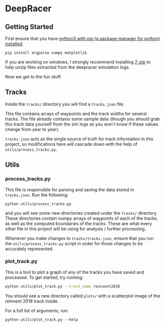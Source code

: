 # DeepRacer


## Getting Started

First ensure that you have [python3 with pip (a package manager for python) installed](https://www.python.org/downloads/).

```
pip install argparse numpy matplotlib
```

If you are working on windows, I strongly recommend installing   [7-zip](https://www.7-zip.org/) to help unzip files extracted from the deepracer simulation logs.

Now we get to the fun stuff.

## Tracks

Inside the `tracks/` directory you will find a `tracks.json` file.

This file contains arrays of waypoints and the track widths for several tracks. The file already contains some sample data (though you should grab this track data yourself from the sim logs as you won't know if these values change from year to year).

`tracks.json` acts as the single source of truth for track information in this project, so modifications here will cascade down with the help of `utils/process_tracks.py`.

## Utils

### process_tracks.py

This file is responsible for parsing and saving the data stored in `tracks.json`. Run the following:

```
python utils/process_tracks.py
```

and you will see some new directories created under the `tracks/` directory. These directories contain numpy arrays of waypoints of each of the tracks, as well as the computed boundaries of the tracks. These are what every other file in this project will be using for analysis / further processing.

Whenever you make changes to `tracks/tracks.json`, ensure that you run the `utils/process_tracks.py` script in order for those changes to be accurately represented.

### plot_track.py

This is a tool to plot a graph of any of the tracks you have saved and processed. To get started, try running:
```bash
python utils/plot_track.py --track_name reinvent2018
```
You should see a new directory called `plots/` with a scatterplot image of the reInvent 2018 track inside.

For a full list of arguments, run:
```
python utils/plot_track.py --help
```
